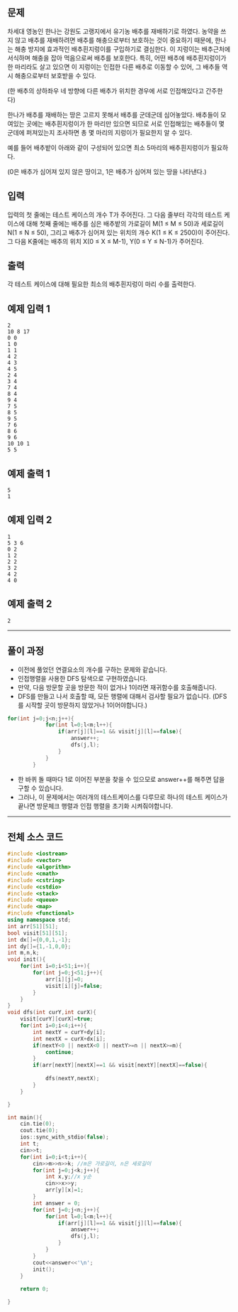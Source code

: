 ## 문제

차세대 영농인 한나는 강원도 고랭지에서 유기농 배추를 재배하기로 하였다. 농약을 쓰지 않고 배추를 재배하려면 배추를 해충으로부터 보호하는 것이 중요하기 때문에, 한나는 해충 방지에 효과적인 배추흰지렁이를 구입하기로 결심한다. 이 지렁이는 배추근처에 서식하며 해충을 잡아 먹음으로써 배추를 보호한다. 특히, 어떤 배추에 배추흰지렁이가 한 마리라도 살고 있으면 이 지렁이는 인접한 다른 배추로 이동할 수 있어, 그 배추들 역시 해충으로부터 보호받을 수 있다.

(한 배추의 상하좌우 네 방향에 다른 배추가 위치한 경우에 서로 인접해있다고 간주한다)

한나가 배추를 재배하는 땅은 고르지 못해서 배추를 군데군데 심어놓았다. 배추들이 모여있는 곳에는 배추흰지렁이가 한 마리만 있으면 되므로 서로 인접해있는 배추들이 몇 군데에 퍼져있는지 조사하면 총 몇 마리의 지렁이가 필요한지 알 수 있다.

예를 들어 배추밭이 아래와 같이 구성되어 있으면 최소 5마리의 배추흰지렁이가 필요하다.

(0은 배추가 심어져 있지 않은 땅이고, 1은 배추가 심어져 있는 땅을 나타낸다.)



## 입력

입력의 첫 줄에는 테스트 케이스의 개수 T가 주어진다. 그 다음 줄부터 각각의 테스트 케이스에 대해 첫째 줄에는 배추를 심은 배추밭의 가로길이 M(1 ≤ M ≤ 50)과 세로길이 N(1 ≤ N ≤ 50), 그리고 배추가 심어져 있는 위치의 개수 K(1 ≤ K ≤ 2500)이 주어진다. 그 다음 K줄에는 배추의 위치 X(0 ≤ X ≤ M-1), Y(0 ≤ Y ≤ N-1)가 주어진다.

## 출력

각 테스트 케이스에 대해 필요한 최소의 배추흰지렁이 마리 수를 출력한다.

## 예제 입력 1

```
2
10 8 17
0 0
1 0
1 1
4 2
4 3
4 5
2 4
3 4
7 4
8 4
9 4
7 5
8 5
9 5
7 6
8 6
9 6
10 10 1
5 5
```

## 예제 출력 1

```
5
1
```

## 예제 입력 2

```
1
5 3 6
0 2
1 2
2 2
3 2
4 2
4 0

```

## 예제 출력 2

```
2

```

---

## 풀이 과정

- 이전에 풀었던 연결요소의 개수를 구하는 문제와 같습니다.
- 인접행렬을 사용한 DFS 탐색으로 구현하였습니다.
- 만약, 다음 방문할 곳을 방문한 적이 없거나 1이라면 재귀함수를 호출해줍니다.
- DFS를 만들고 나서 호출할 때, 모든 행렬에 대해서 검사할 필요가 없습니다. (DFS를 시작할 곳이 방문하지 않았거나 1이어야합니다.)

```cpp
for(int j=0;j<n;j++){
            for(int l=0;l<m;l++){
                if(arr[j][l]==1 && visit[j][l]==false){
                    answer++;
                    dfs(j,l);
                }
            }
        }
```

- 한 바퀴 돌 때마다 1로 이어진 부분을 찾을 수 있으모로 answer++를 해주면 답을 구할 수 있습니다.
- 그러나, 이 문제에서는 여러개의 테스트케이스를 다루므로 하나의 테스트 케이스가 끝나면 방문체크 행렬과 인접 행렬을 초기화 시켜줘야합니다.

---

## 전체 소스 코드

```cpp
#include <iostream>
#include <vector>
#include <algorithm>
#include <cmath>
#include <cstring>
#include <cstdio>
#include <stack>
#include <queue>
#include <map>
#include <functional>
using namespace std;
int arr[51][51];
bool visit[51][51];
int dx[]={0,0,1,-1};
int dy[]={1,-1,0,0};
int m,n,k;
void init(){
    for(int i=0;i<51;i++){
        for(int j=0;j<51;j++){
            arr[i][j]=0;
            visit[i][j]=false;
        }
    }
}
void dfs(int curY,int curX){
    visit[curY][curX]=true;
    for(int i=0;i<4;i++){
        int nextY = curY+dy[i];
        int nextX = curX+dx[i];
        if(nextY<0 || nextX<0 || nextY>=n || nextX>=m){
            continue;
        }
        if(arr[nextY][nextX]==1 && visit[nextY][nextX]==false){
            
            dfs(nextY,nextX);
        }
    }

}

int main(){
    cin.tie(0);
    cout.tie(0);
    ios::sync_with_stdio(false);
    int t;
    cin>>t;
    for(int i=0;i<t;i++){
        cin>>m>>n>>k; //m은 가로길이, n은 세로길이
        for(int j=0;j<k;j++){
            int x,y;//x y순
            cin>>x>>y;
            arr[y][x]=1;
        } 
        int answer = 0;
        for(int j=0;j<n;j++){
            for(int l=0;l<m;l++){
                if(arr[j][l]==1 && visit[j][l]==false){
                    answer++;
                    dfs(j,l);
                }
            }
        }
        cout<<answer<<'\n';
        init();
    }
    
    return 0;

}
```